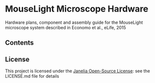 # MouseLight Microscope Hardware

Hardware plans, component and assembly guide for the MouseLight microscope system described in Economo et al., eLife, 2015

## Contents

## License
This project is licensed under the [Janelia Open-Source License](https://www.janelia.org/open-science/philosophy): see the LICENSE.md file for details

